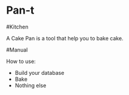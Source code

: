 Pan-t
=====

#Kitchen

A Cake Pan is a tool that help you to bake cake.


#Manual

How to use:

 * Build your database
 * Bake
 * Nothing else
 
